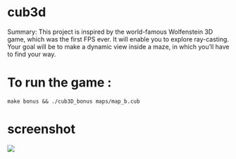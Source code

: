 # cub3d

Summary: This project is inspired by the world-famous Wolfenstein 3D game, which was the first FPS ever. It will enable you to explore ray-casting. Your goal will be to make a dynamic view inside a maze, in which you’ll have to find your way.

# To run the game :
``` make bonus && ./cub3D_bonus maps/map_b.cub ```

# screenshot
<img src="https://github.com/Mustapha-Nawawi-T/cub3d/blob/main/www.png?raw=true" />
